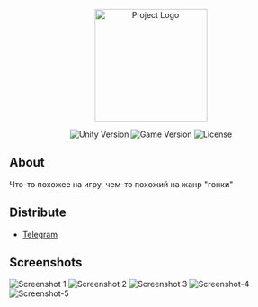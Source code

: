 <p align="center">
      <img src="https://encrypted-tbn0.gstatic.com/images?q=tbn:ANd9GcTtL-bzhWsELDzgsJ5ly7j7E4A0QtjmM4t0TQOaaVNRDxTofpym1j3IoHFMW5s7v-zB78Q&usqp=CAU" alt="Project Logo" width="200">
</p>

<p align="center">
   <img src="https://img.shields.io/badge/Unity%202022.3.15f1%20LTS%20-%20Version%20-%20violet" alt="Unity Version">
   <img src="https://img.shields.io/badge/Build-Game%20Version-greenyellow" alt="Game Version">
   <img src="https://img.shields.io/badge/No%20Licence-Licence-whitered" alt="License">
</p>

## About

Что-то похожее на игру, чем-то похожий на жанр "гонки"

## Distribute

- [Telegram](https://t.me/ghgkgkrjkfjfjkxeddkkw)

## Screenshots

<p>
      <img src="https://i.ibb.co/thHq37G/Screenshot-1.png" alt="Screenshot 1">
      <img src="https://i.ibb.co/VtyKf3Q/Screenshot-2.png" alt="Screenshot 2">
      <img src="https://i.ibb.co/cwtfrT8/Screenshot-3.png" alt="Screenshot 3">
      <img src="https://i.ibb.co/GVXFtQz/Screenshot-4.png" alt="Screenshot-4">
      <img src="https://i.ibb.co/41n1zvr/Screenshot-5.png" alt="Screenshot-5">
</p>
